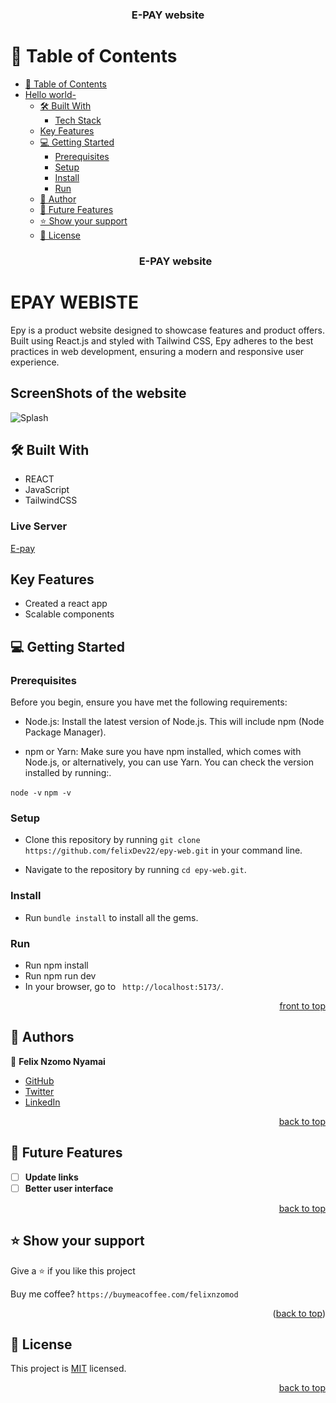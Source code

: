 <a name="readme-top"></a>

<div align="center">
  <h3><b>E-PAY website</b></h3>
</div>
<!-- TABLE OF CONTENTS -->

# 📗 Table of Contents

- [📗 Table of Contents](#-table-of-contents)
- [Hello world- ](#hello-world--)
  - [🛠 Built With ](#-built-with-)
    - [Tech Stack ](#tech-stack-)
  - [Key Features ](#key-features-)
  - [💻 Getting Started ](#-getting-started-)
    - [Prerequisites](#prerequisites)
    - [Setup](#setup)
    - [Install](#install)
    - [Run](#run)
  - [👥 Author ](#-author-)
  - [🔭 Future Features ](#-future-features-)
  - [⭐️ Show your support ](#️-show-your-support-)
  - [📝 License ](#-license-)
  <div align="center">
    <h3><b>E-PAY website</b></h3>
  </div>

<!-- PROJECT DESCRIPTION -->

# EPAY WEBISTE <a name="about-project"></a>

Epy is a product website designed to showcase features and product offers. Built using React.js and styled with Tailwind CSS, Epy adheres to the best practices in web development, ensuring a modern and responsive user experience.

## ScreenShots of the website

![Splash](./src/assets/Epay-hero.png)

## 🛠 Built With <a name="built-with">

  <ul>
      <li>REACT </li>
      <li>JavaScript</li>
      <li>TailwindCSS</li>
  </ul>
</a>

### Live Server <a name="live-server"><a>

[E-pay](https://epyapp.netlify.app/)

## Key Features <a name="key-features"></a>

- Created a react app
- Scalable components

<!-- GETTING STARTED -->

## 💻 Getting Started <a name="getting-started"></a>

### Prerequisites

Before you begin, ensure you have met the following requirements:

- Node.js: Install the latest version of Node.js. This will include npm (Node Package Manager).

- npm or Yarn: Make sure you have npm installed, which comes with Node.js, or alternatively, you can use Yarn. You can check the version installed by running:.

`node -v`
`npm -v`

### Setup

- Clone this repository by running `git clone https://github.com/felixDev22/epy-web.git` in your command line.

- Navigate to the repository by running `cd epy-web.git`.

### Install

- Run `bundle install` to install all the gems.

### Run

- Run npm install
- Run npm run dev
- In your browser, go to ` http://localhost:5173/`.

<p align="right"><a href="#readme-top">front to top</a></p>

## 👥 Authors <a name="author"></a>

👤 **Felix Nzomo Nyamai**

- [GitHub](https://github.com/felixDev22)
- [Twitter](https://twitter.com/monzo200)
- [LinkedIn](https://www.linkedin.com/in/felixnyamai/)

<p align="right"><a href="#readme-top">back to top</a></p>

<!-- FUTURE FEATURES -->

## 🔭 Future Features <a name="future-features"></a>

- [ ] **Update links**
- [ ] **Better user interface**

<p align="right"><a href="#readme-top">back to top</a></p>

<!-- SUPPORT -->

## ⭐️ Show your support <a name="support"></a>

Give a ⭐️ if you like this project

Buy me coffee? `https://buymeacoffee.com/felixnzomod`

<p align="right">(<a href="#readme-top">back to top</a>)</p>
<!-- LICENSE -->

## 📝 License <a name="license"></a>

This project is [MIT](./LICENSE) licensed.

<p align="right"><a href="#readme-top">back to top</a></p>
